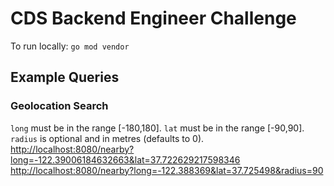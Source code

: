 # CDS Backend Engineer Challenge

To run locally:
`go mod vendor`

## Example Queries  

### Geolocation Search

`long` must be in the range [-180,180]. `lat` must be in the range [-90,90]. `radius` is optional and in metres (defaults to 0).
<http://localhost:8080/nearby?long=-122.39006184632663&lat=37.722629217598346>  
<http://localhost:8080/nearby?long=-122.388369&lat=37.725498&radius=90>
